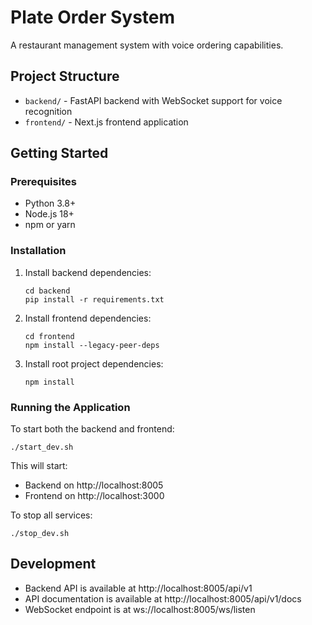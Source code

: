 # Plate Order System

A restaurant management system with voice ordering capabilities.

## Project Structure

- `backend/` - FastAPI backend with WebSocket support for voice recognition
- `frontend/` - Next.js frontend application

## Getting Started

### Prerequisites

- Python 3.8+
- Node.js 18+
- npm or yarn

### Installation

1. Install backend dependencies:
   ```
   cd backend
   pip install -r requirements.txt
   ```

2. Install frontend dependencies:
   ```
   cd frontend
   npm install --legacy-peer-deps
   ```

3. Install root project dependencies:
   ```
   npm install
   ```

### Running the Application

To start both the backend and frontend:

```
./start_dev.sh
```

This will start:
- Backend on http://localhost:8005
- Frontend on http://localhost:3000

To stop all services:

```
./stop_dev.sh
```

## Development

- Backend API is available at http://localhost:8005/api/v1
- API documentation is available at http://localhost:8005/api/v1/docs
- WebSocket endpoint is at ws://localhost:8005/ws/listen
